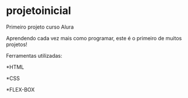 # projetoinicial
Primeiro projeto curso Alura

Aprendendo cada vez mais como programar, este é o primeiro de muitos projetos!

Ferramentas utilizadas:

*HTML

*CSS

*FLEX-BOX
